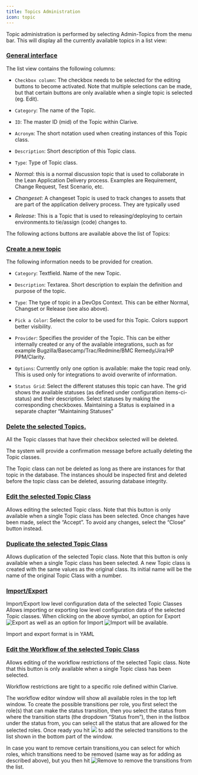 ```yaml
---
title: Topics Administration
icon: topic
---
```


Topic administration is performed by selecting Admin-Topics from the menu bar. This will display all the
currently available topics in a list view:

### <a id="general-interface" href="#general-interface">General interface</a>

The list view contains the following columns:

- `Checkbox column`: The checkbox needs to be selected for the editing buttons to become activated. Note that multiple selections can be made, but that certain buttons are only available when a single topic is selected (eg. Edit).

- `Category`: The name of the Topic.

- `ID`: The master ID (mid) of the Topic within Clarive.

- `Acronym`: The short notation used when creating instances of this Topic class.

- `Description`: Short description of this Topic class.

- `Type`: Type of Topic class.

- *Normal*: this is a normal discussion topic that is used to collaborate in the Lean Application Delivery process. Examples are Requirement, Change Request, Test  Scenario, etc.

- *Changeset*: A changeset Topic is used to track changes to assets that are part of the application delivery process. They are typically used

- *Release*: This is a Topic that is used to releasing/deploying to certain environments.to tie/assign (code) changes to.

The following actions buttons are available above the list of Topics:

### <a id="create-a-new-topic" href="#create-a-new-topic">Create a new topic</a>

The following information needs to be provided for creation.

- `Category`: Textfield. Name of the new Topic.

- `Description`: Textarea. Short description to explain the definition and purpose of the topic.

- `Type`: The type of topic in a DevOps Context. This can be either Normal, Changset or Release (see also above).

- `Pick a Color`: Select the color to be used for this Topic. Colors support better visibility.

- `Provider`: Specifies the provider of the Topic. This can be either internally created or any of the available
integrations, such as for example Bugzilla/Basecamp/Trac/Redmine/BMC Remedy/Jira/HP PPM/Clarity.

- `Options`: Currently only one option is available: make the topic read only.
This is used only for integrations to avoid overwrite of information.

- `Status Grid`: Select the different statuses this topic can have.
The grid shows the available statuses (as defined under configuration items-ci-status) and
their description. Select statuses by making the corresponding checkboxes. Maintaining a
Status is explained in a separate chapter “Maintaining Statuses”

### <a id="delete-the-selected-topic" href="#delete-the-selected-topic">Delete the selected Topics.</a>

All the Topic classes that have their checkbox selected will be deleted.

The system will provide a confirmation message before actually deleting the Topic classes.

The Topic class can not be deleted as long as there are instances for that topic in the database.
The instances should be inspected first and deleted before the topic class can be deleted, assuring database integrity.

### <a id="edit-the-selected-topic-c" href="#edit-the-selected-topic-c">Edit the selected Topic Class</a>

Allows editing the selected Topic class. Note that this button is only available when a
single Topic class has been selected. Once changes have been made, select the “Accept”.
To avoid any changes, select the “Close” button instead.

### <a id="duplicate-the-selected-to" href="#duplicate-the-selected-to">Duplicate the selected Topic Class</a>

Allows duplication of the selected Topic class. Note that this button is only available
when a single Topic class has been selected. A new Topic class is created with the same
values as the original class. Its initial name will be the name of the original Topic Class with a number.

### <a id="import-export" href="#import-export">Import/Export</a>

Import/Export low level configuration data of the selected Topic Classes
Allows importing or exporting low level configuration data of the selected Topic classes. When
clicking on the above symbol, an option for Export <img src = "/static/images/icons/export.png" alt='Export' />
as well as an option for Import <img src = "/static/images/icons/import.png" alt='Import' /> will be available.

Import and export format is in YAML

### <a id="edit-the-workflow-of-the-" href="#edit-the-workflow-of-the-">Edit the Workflow of the selected Topic Class</a>

Allows editing of the workflow restrictions of the selected Topic class.
Note that this button is only available when a single Topic class has been selected.

Workflow restrictions are tight to a specific role defined within Clarive.

The workflow editor window will show all available roles in the top left window.
To create the possible transitions per role, you first select the role(s) that can make the status transition,
then you select the status from where the transition starts (the dropdown “Status from”),
then in the listbox under the status from, you can select all the status that are allowed for the selected roles.
Once ready you hit <img src = "/static/images/icons/down.png"/> to add the selected transitions to the list shown in the bottom part of the window.

In case you want to remove certain transitions,you can select for which roles,
which transitions need to be removed (same way as for adding as described above),
but you then hit <img src = "/static/images/icons/remove.png" alt='Remove'/> to remove the transitions from the list.

